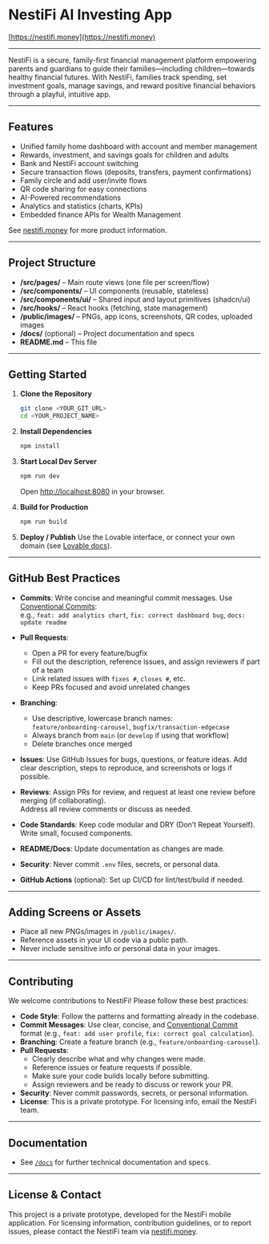 
# NestiFi AI Investing App

[https://nestifi.money](https://nestifi.money)

---

NestiFi is a secure, family-first financial management platform empowering parents and guardians to guide their families—including children—towards healthy financial futures. With NestiFi, families track spending, set investment goals, manage savings, and reward positive financial behaviors through a playful, intuitive app.

---

## Features

- Unified family home dashboard with account and member management
- Rewards, investment, and savings goals for children and adults
- Bank and NestiFi account switching
- Secure transaction flows (deposits, transfers, payment confirmations)
- Family circle and add user/invite flows
- QR code sharing for easy connections
- AI-Powered recommendations
- Analytics and statistics (charts, KPIs)
- Embedded finance APIs for Wealth Management

See [nestifi.money](https://nestifi.money) for more product information.

---

## Project Structure

- **/src/pages/** – Main route views (one file per screen/flow)
- **/src/components/** – UI components (reusable, stateless)
- **/src/components/ui/** – Shared input and layout primitives (shadcn/ui)
- **/src/hooks/** – React hooks (fetching, state management)
- **/public/images/** – PNGs, app icons, screenshots, QR codes, uploaded images
- **/docs/** (optional) – Project documentation and specs
- **README.md** – This file

---

## Getting Started

1. **Clone the Repository**
   ```sh
   git clone <YOUR_GIT_URL>
   cd <YOUR_PROJECT_NAME>
   ```

2. **Install Dependencies**
   ```sh
   npm install
   ```

3. **Start Local Dev Server**
   ```sh
   npm run dev
   ```
   Open [http://localhost:8080](http://localhost:8080) in your browser.

4. **Build for Production**
   ```sh
   npm run build
   ```

5. **Deploy / Publish**
   Use the Lovable interface, or connect your own domain (see [Lovable docs](https://docs.lovable.dev/user-guides/deployment)).

---

## GitHub Best Practices

- **Commits**: Write concise and meaningful commit messages. Use [Conventional Commits](https://www.conventionalcommits.org/en/v1.0.0/):  
  e.g., `feat: add analytics chart`, `fix: correct dashboard bug`, `docs: update readme`
- **Pull Requests**:
    - Open a PR for every feature/bugfix
    - Fill out the description, reference issues, and assign reviewers if part of a team
    - Link related issues with `fixes #`, `closes #`, etc.
    - Keep PRs focused and avoid unrelated changes
- **Branching**:
    - Use descriptive, lowercase branch names:  
      `feature/onboarding-carousel`, `bugfix/transaction-edgecase`
    - Always branch from `main` (or `develop` if using that workflow)
    - Delete branches once merged

- **Issues**: Use GitHub Issues for bugs, questions, or feature ideas. Add clear description, steps to reproduce, and screenshots or logs if possible.

- **Reviews**: Assign PRs for review, and request at least one review before merging (if collaborating).  
  Address all review comments or discuss as needed.

- **Code Standards**: Keep code modular and DRY (Don’t Repeat Yourself). Write small, focused components.

- **README/Docs**: Update documentation as changes are made.

- **Security**: Never commit `.env` files, secrets, or personal data.

- **GitHub Actions** (optional): Set up CI/CD for lint/test/build if needed.

---

## Adding Screens or Assets

- Place all new PNGs/images in `/public/images/`.
- Reference assets in your UI code via a public path.
- Never include sensitive info or personal data in your images.

---

## Contributing

We welcome contributions to NestiFi! Please follow these best practices:

- **Code Style**: Follow the patterns and formatting already in the codebase.
- **Commit Messages**: Use clear, concise, and [Conventional Commit](https://www.conventionalcommits.org/en/v1.0.0/) format (e.g., `feat: add user profile`, `fix: correct goal calculation`).
- **Branching**: Create a feature branch (e.g., `feature/onboarding-carousel`).
- **Pull Requests**: 
  - Clearly describe what and why changes were made.
  - Reference issues or feature requests if possible.
  - Make sure your code builds locally before submitting.
  - Assign reviewers and be ready to discuss or rework your PR.
- **Security**: Never commit passwords, secrets, or personal information.
- **License**: This is a private prototype. For licensing info, email the NestiFi team.

---

## Documentation

- See [`/docs`](./docs) for further technical documentation and specs.

---

## License & Contact

This project is a private prototype, developed for the NestiFi mobile application.
For licensing information, contribution guidelines, or to report issues, please contact the NestiFi team via [nestifi.money](https://nestifi.money).

